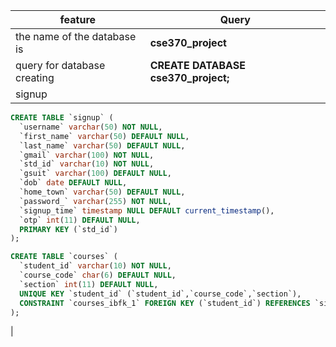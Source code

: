 
| feature | Query |
| -------| ------------|
| the name of the database is | **cse370_project** |
| query for database creating | **CREATE DATABASE cse370_project;** |
| signup | 
```sql
CREATE TABLE `signup` (
  `username` varchar(50) NOT NULL,
  `first_name` varchar(50) DEFAULT NULL,
  `last_name` varchar(50) DEFAULT NULL,
  `gmail` varchar(100) NOT NULL,
  `std_id` varchar(10) NOT NULL,
  `gsuit` varchar(100) DEFAULT NULL,
  `dob` date DEFAULT NULL,
  `home_town` varchar(50) DEFAULT NULL,
  `password_` varchar(255) NOT NULL,
  `signup_time` timestamp NULL DEFAULT current_timestamp(),
  `otp` int(11) DEFAULT NULL,
  PRIMARY KEY (`std_id`)
);

CREATE TABLE `courses` (
  `student_id` varchar(10) NOT NULL,
  `course_code` char(6) DEFAULT NULL,
  `section` int(11) DEFAULT NULL,
  UNIQUE KEY `student_id` (`student_id`,`course_code`,`section`),
  CONSTRAINT `courses_ibfk_1` FOREIGN KEY (`student_id`) REFERENCES `signup` (`std_id`)
);

``` 
|
